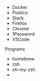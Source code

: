 - Docker
- Postico
- Slack
- Firefox
- Chrome
- 1Password
- VSCode



Programs
- homebrew
- zsh
- oh-my-zsh
- 